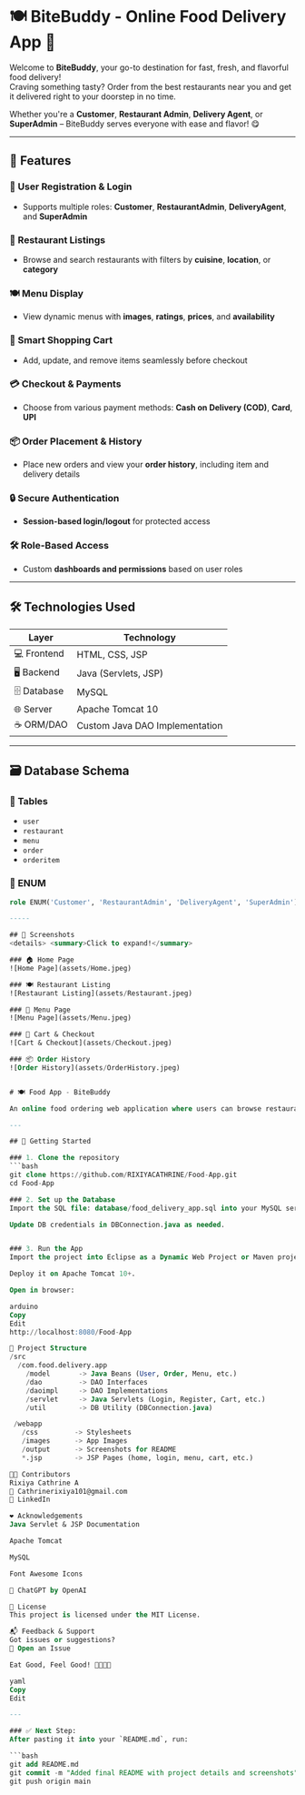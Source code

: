 # 🍽️ BiteBuddy - Online Food Delivery App 🚀

Welcome to **BiteBuddy**, your go-to destination for fast, fresh, and flavorful food delivery!  
Craving something tasty? Order from the best restaurants near you and get it delivered right to your doorstep in no time.  

Whether you're a **Customer**, **Restaurant Admin**, **Delivery Agent**, or **SuperAdmin** – BiteBuddy serves everyone with ease and flavor! 😋

---

## 🌟 Features

### 👤 User Registration & Login  
- Supports multiple roles: **Customer**, **RestaurantAdmin**, **DeliveryAgent**, and **SuperAdmin**

### 🏪 Restaurant Listings  
- Browse and search restaurants with filters by **cuisine**, **location**, or **category**

### 🍽️ Menu Display  
- View dynamic menus with **images**, **ratings**, **prices**, and **availability**

### 🛒 Smart Shopping Cart  
- Add, update, and remove items seamlessly before checkout

### 💳 Checkout & Payments  
- Choose from various payment methods: **Cash on Delivery (COD)**, **Card**, **UPI**

### 📦 Order Placement & History  
- Place new orders and view your **order history**, including item and delivery details

### 🔒 Secure Authentication  
- **Session-based login/logout** for protected access

### 🛠️ Role-Based Access  
- Custom **dashboards and permissions** based on user roles

---

## 🛠️ Technologies Used

| Layer        | Technology                        |
|--------------|-----------------------------------|
| 💻 Frontend   | HTML, CSS, JSP                    |
| 🖥️ Backend    | Java (Servlets, JSP)              |
| 🗄️ Database   | MySQL                             |
| 🌐 Server     | Apache Tomcat 10                  |
| ☕ ORM/DAO    | Custom Java DAO Implementation    |

---

## 🗃️ Database Schema

### 🧾 Tables
- `user`
- `restaurant`
- `menu`
- `order`
- `orderitem`

### 🧩 ENUM
```sql
role ENUM('Customer', 'RestaurantAdmin', 'DeliveryAgent', 'SuperAdmin');

-----

## 📸 Screenshots
<details> <summary>Click to expand!</summary>

### 🏠 Home Page  
![Home Page](assets/Home.jpeg)

### 🍽️ Restaurant Listing  
![Restaurant Listing](assets/Restaurant.jpeg)

### 🍔 Menu Page  
![Menu Page](assets/Menu.jpeg)

### 🛒 Cart & Checkout  
![Cart & Checkout](assets/Checkout.jpeg)

### 📦 Order History  
![Order History](assets/OrderHistory.jpeg)


# 🍽️ Food App - BiteBuddy

An online food ordering web application where users can browse restaurants, explore menus, place orders, and manage their cart and order history.

---

## 🚀 Getting Started

### 1. Clone the repository
```bash
git clone https://github.com/RIXIYACATHRINE/Food-App.git
cd Food-App

### 2. Set up the Database
Import the SQL file: database/food_delivery_app.sql into your MySQL server.

Update DB credentials in DBConnection.java as needed.


### 3. Run the App
Import the project into Eclipse as a Dynamic Web Project or Maven project.

Deploy it on Apache Tomcat 10+.

Open in browser:

arduino
Copy
Edit
http://localhost:8080/Food-App

📁 Project Structure
/src
  /com.food.delivery.app
    /model       -> Java Beans (User, Order, Menu, etc.)
    /dao         -> DAO Interfaces
    /daoimpl     -> DAO Implementations
    /servlet     -> Java Servlets (Login, Register, Cart, etc.)
    /util        -> DB Utility (DBConnection.java)

 /webapp
   /css         -> Stylesheets
   /images      -> App Images
   /output      -> Screenshots for README
   *.jsp        -> JSP Pages (home, login, menu, cart, etc.)

👩‍💻 Contributors
Rixiya Cathrine A
📧 Cathrinerixiya101@gmail.com
🔗 LinkedIn

❤️ Acknowledgements
Java Servlet & JSP Documentation

Apache Tomcat

MySQL

Font Awesome Icons

💙 ChatGPT by OpenAI

🤝 License
This project is licensed under the MIT License.

📬 Feedback & Support
Got issues or suggestions?
📌 Open an Issue

Eat Good, Feel Good! 🍕🍟🍔🍜

yaml
Copy
Edit

---

### ✅ Next Step:
After pasting it into your `README.md`, run:

```bash
git add README.md
git commit -m "Added final README with project details and screenshots"
git push origin main



